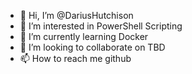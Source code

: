 - 👋 Hi, I’m @DariusHutchison
- 👀 I’m interested in PowerShell Scripting
- 🌱 I’m currently learning Docker
- 💞️ I’m looking to collaborate on TBD
- 📫 How to reach me github

<!---
DariusHutchison/DariusHutchison is a ✨ special ✨ repository because its `README.md` (this file) appears on your GitHub profile.
You can click the Preview link to take a look at your changes.
--->
